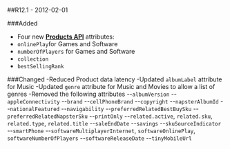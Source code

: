 ##R12.1 - 2012-02-01

###Added
- Four new **[Products API](https://bestbuyapis.github.io/api-documentation/#products-api)** attributes:
- `onlinePlay`for Games and Software
- `numberOfPlayers` for Games and Software
- `collection`
- `bestSellingRank`
 
###Changed
-Reduced Product data latency
-Updated `albumLabel` attribute for Music
-Updated `genre` attribute for Music and Movies to allow a list of genres
-Removed the following attributes
--`albumVersion`
--`appleConnectivity`
--`brand`
--`cellPhoneBrand`
--`copyright`
--`napsterAlbumId`
--`nationalFeatured`
--`navigability`
--`preferredRelatedBestBuySku`
--`preferredRelatedNapsterSku`
--`printOnly`
--`related.active`, `related.sku`, `related.type`, `related.title`
--`saleEndDate`
--`savings`
--`skuSourceIndicator`
--`smartPhone`
--`softwareMultiplayerInternet`, `softwareOnlinePlay`, `softwareNumberOfPlayers`
--`softwareReleaseDate`
--`tinyMobileUrl`
